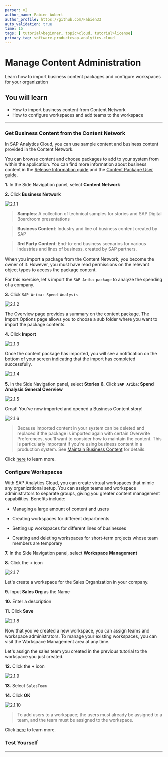 ```yaml
---
parser: v2
author_name: Fabien Aubert
author_profile: https://github.com/Fabien33
auto_validation: true
time: 15
tags: [ tutorial>beginner, topic>cloud, tutorial>license]
primary_tag: software-product>sap-analytics-cloud
---
```


# Manage Content Administration
<!-- description --> Learn how to import business content packages and configure workspaces for your organization

## You will learn
  - How to import business content from Content Network
  - How to configure workspaces and add teams to the workspace

---

### Get Business Content from the Content Network


In SAP Analytics Cloud, you can use sample content and business content provided in the Content Network.

You can browse content and choose packages to add to your system from within the application. You can find more information about business content in the [Release Information guide](https://help.sap.com/viewer/21868089d6ae4c5ab55f599c691726be/release/en-US) and the [Content Package User guide](https://help.sap.com/viewer/42093f14b43c485fbe3adbbe81eff6c8/release/en-US).

**1.** In the Side Navigation panel, select **Content Network**

**2.** Click **Business Network**

![2.1.1](2.1.1.png)

> **Samples**: A collection of technical samples for stories and SAP Digital Boardroom presentations  

> **Business Content**: Industry and line of business content created by SAP

> **3rd Party Content**: End-to-end business scenarios for various industries and lines of business, created by SAP partners.

When you import a package from the Content Network, you become the owner of it. However, you must have read permissions on the relevant object types to access the package content.

For this exercise, let's import the `SAP Ariba package` to analyze the spending of a company.

**3.**	Click `SAP Ariba: Spend Analysis`

![2.1.2](2.1.2.png)

The Overview page provides a summary on the content package. The Import Options page allows you to choose a sub folder where you want to import the package contents.

**4.**	Click **Import**

![2.1.3](2.1.3.png)

Once the content package has imported, you will see a notification on the bottom of your screen indicating that the import has completed successfully.

![2.1.4](2.1.4.png)

**5.** In the Side Navigation panel, select **Stories**
**6.** Click **`SAP Ariba`: Spend Analysis General Overview**

![2.1.5](2.1.5.png)

Great! You've now imported and opened a Business Content story!

![2.1.6](2.1.6.png)

> Because imported content in your system can be deleted and replaced if the package is imported again with certain Overwrite Preferences, you'll want to consider how to maintain the content. This is particularly important if you're using business content in a production system. See [Maintain Business Content](https://help.sap.com/docs/SAP_ANALYTICS_CLOUD/00f68c2e08b941f081002fd3691d86a7/10166387fe034cf2840372ca1c9332ff.html?) for details.

Click [here](https://help.sap.com/docs/SAP_ANALYTICS_CLOUD/00f68c2e08b941f081002fd3691d86a7/078868f57f3346a98c3233207bd211c7.html) to learn more.


### Configure Workspaces


With SAP Analytics Cloud, you can create virtual workspaces that mimic any organizational setup. You can assign teams and workspace administrators to separate groups, giving you greater content management capabilities. Benefits include:

- Managing a large amount of content and users

- Creating workspaces for different departments

- Setting up workspaces for different lines of businesses

- Creating and deleting workspaces for short-term projects whose team members are temporary

**7.** In the Side Navigation panel, select **Workspace Management**

**8.** Click the **+** icon

![2.1.7](2.1.7.png)

Let's create a workspace for the Sales Organization in your company.

**9.** Input **Sales Org** as the Name

**10.**	Enter a description

**11.**	Click **Save**

![2.1.8](2.1.8.png)

Now that you've created a new workspace, you can assign teams and workspace administrators. To manage your existing workspaces, you can visit the Workspace Management area at any time.

Let's assign the sales team you created in the previous tutorial to the workspace you just created.

**12.**	Click the **+** icon

![2.1.9](2.1.9.png)

**13.**	Select `SalesTeam`

**14.**	Click **OK**

![2.1.10](2.1.10.png)

> To add users to a workspace; the users must already be assigned to a team, and the team must be assigned to the workspace.

Click [here](https://help.sap.com/docs/SAP_ANALYTICS_CLOUD/00f68c2e08b941f081002fd3691d86a7/aa613f0fc51f401ab1a2cdf47708c0d9.html) to learn more.



### Test Yourself




---
